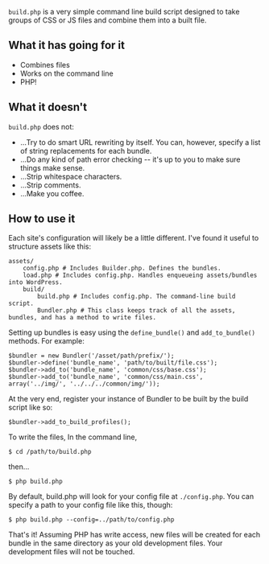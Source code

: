 `build.php` is a very simple command line build script designed to take groups of CSS or JS files and combine them into a built file.

## What it has going for it

- Combines files
- Works on the command line
- PHP!

## What it doesn't

`build.php` does not:

- ...Try to do smart URL rewriting by itself. You can, however, specify a list of string replacements for each bundle.
- ...Do any kind of path error checking -- it's up to you to make sure things make sense.
- ...Strip whitespace characters.
- ...Strip comments.
- ...Make you coffee.

## How to use it

Each site's configuration will likely be a little different. I've found it useful to structure assets like this:

	assets/
		config.php # Includes Builder.php. Defines the bundles.
		load.php # Includes config.php. Handles enqueueing assets/bundles into WordPress.
		build/
			build.php # Includes config.php. The command-line build script.
			Bundler.php # This class keeps track of all the assets, bundles, and has a method to write files.

Setting up bundles is easy using the `define_bundle()` and `add_to_bundle()` methods. For example:
	
	$bundler = new Bundler('/asset/path/prefix/');
	$bundler->define('bundle_name', 'path/to/built/file.css');
	$bundler->add_to('bundle_name', 'common/css/base.css');
	$bundler->add_to('bundle_name', 'common/css/main.css', array('../img/', '../../../common/img/'));

At the very end, register your instance of Bundler to be built by the build script like so:

	$bundler->add_to_build_profiles();

To write the files, In the command line,

	$ cd /path/to/build.php
	
then...
	
	$ php build.php

By default, build.php will look for your config file at `./config.php`. You can specify a path to your config file like this, though:

	$ php build.php --config=../path/to/config.php

That's it! Assuming PHP has write access, new files will be created for each bundle in the same directory as your old development files. Your development files will not be touched.
